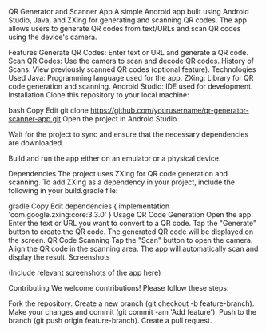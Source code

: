 QR Generator and Scanner App
A simple Android app built using Android Studio, Java, and ZXing for generating and scanning QR codes. The app allows users to generate QR codes from text/URLs and scan QR codes using the device's camera.

Features
Generate QR Codes: Enter text or URL and generate a QR code.
Scan QR Codes: Use the camera to scan and decode QR codes.
History of Scans: View previously scanned QR codes (optional feature).
Technologies Used
Java: Programming language used for the app.
ZXing: Library for QR code generation and scanning.
Android Studio: IDE used for development.
Installation
Clone this repository to your local machine:

bash
Copy
Edit
git clone https://github.com/yourusername/qr-generator-scanner-app.git
Open the project in Android Studio.

Wait for the project to sync and ensure that the necessary dependencies are downloaded.

Build and run the app either on an emulator or a physical device.

Dependencies
The project uses ZXing for QR code generation and scanning. To add ZXing as a dependency in your project, include the following in your build.gradle file:

gradle
Copy
Edit
dependencies {
    implementation 'com.google.zxing:core:3.3.0'
}
Usage
QR Code Generation
Open the app.
Enter the text or URL you want to convert to a QR code.
Tap the "Generate" button to create the QR code.
The generated QR code will be displayed on the screen.
QR Code Scanning
Tap the "Scan" button to open the camera.
Align the QR code in the scanning area.
The app will automatically scan and display the result.
Screenshots

(Include relevant screenshots of the app here)

Contributing
We welcome contributions! Please follow these steps:

Fork the repository.
Create a new branch (git checkout -b feature-branch).
Make your changes and commit (git commit -am 'Add feature').
Push to the branch (git push origin feature-branch).
Create a pull request.
